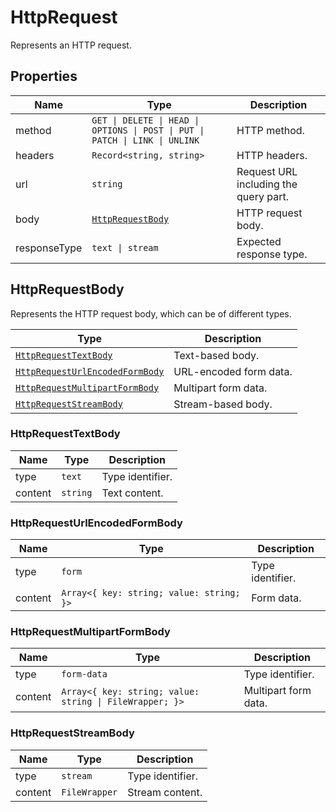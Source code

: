 
# HttpRequest

Represents an HTTP request.

## Properties

| Name | Type | Description |
|  --- | --- | --- |
| method | `GET \| DELETE \| HEAD \| OPTIONS \| POST \| PUT \| PATCH \| LINK \| UNLINK` | HTTP method. |
| headers | `Record<string, string>` | HTTP headers. |
| url | `string` | Request URL including the query part. |
| body | [`HttpRequestBody`](#httprequestbody) | HTTP request body. |
| responseType | `text \| stream` | Expected response type. |

## HttpRequestBody

Represents the HTTP request body, which can be of different types.

| Type | Description |
|  --- | --- |
| [`HttpRequestTextBody`](#httprequesttextbody) | Text-based body. |
| [`HttpRequestUrlEncodedFormBody`](#httprequesturlencodedformbody) | URL-encoded form data. |
| [`HttpRequestMultipartFormBody`](#httprequestmultipartformbody) | Multipart form data. |
| [`HttpRequestStreamBody`](#httprequeststreambody) | Stream-based body. |

### HttpRequestTextBody

| Name | Type | Description |
|  --- | --- | --- |
| type | `text` | Type identifier. |
| content | `string` | Text content. |

### HttpRequestUrlEncodedFormBody

| Name | Type | Description |
|  --- | --- | --- |
| type | `form` | Type identifier. |
| content | `Array<{ key: string; value: string; }>` | Form data. |

### HttpRequestMultipartFormBody

| Name | Type | Description |
|  --- | --- | --- |
| type | `form-data` | Type identifier. |
| content | `Array<{ key: string; value: string \| FileWrapper; }>` | Multipart form data. |

### HttpRequestStreamBody

| Name | Type | Description |
|  --- | --- | --- |
| type | `stream` | Type identifier. |
| content | `FileWrapper` | Stream content. |

